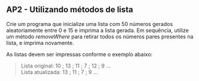 ## AP2 - Utilizando métodos de lista

Crie um programa que inicialize uma lista com 50 números gerados aleatoriamente entre 0 e 15 e imprima a lista gerada.
Em sequência, utilize um método *removeWhere* para retirar todos os números pares presentes na lista, e
imprima novamente.

As listas devem ser impressas conforme o exemplo abaixo:

> Lista original: 10 ; 13 ; 11 ; 7 ; 12 ; 9 ...  
> Lista atualizada: 13 ; 11 ; 7 ; 9 ...